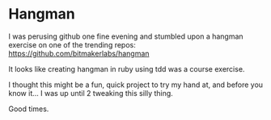 Hangman
=======

I was perusing github one fine evening and stumbled upon a hangman exercise on one of the trending repos:
https://github.com/bitmakerlabs/hangman

It looks like creating hangman in ruby using tdd was a course exercise.

I thought this might be a fun, quick project to try my hand at, and before you
know it... I was up until 2 tweaking this silly thing.

Good times.
